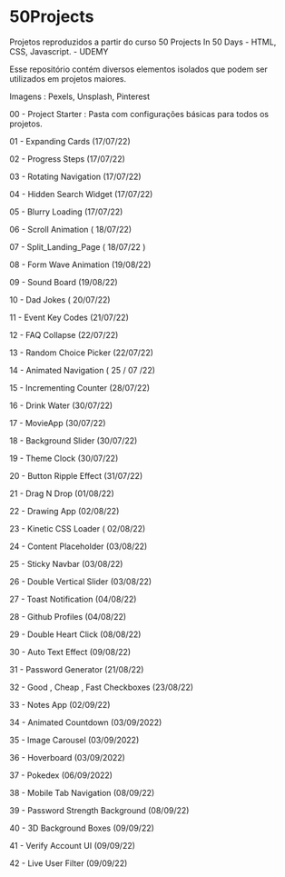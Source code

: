 # 50Projects

Projetos reproduzidos a partir do curso 50 Projects In 50 Days - HTML, CSS, Javascript. - UDEMY

Esse repositório contém diversos elementos isolados que podem ser utilizados em projetos maiores.

Imagens : Pexels, Unsplash, Pinterest

00 - Project Starter : Pasta com configurações básicas para todos os projetos.

01 - Expanding Cards (17/07/22)

02 - Progress Steps (17/07/22)

03 - Rotating Navigation (17/07/22)

04 - Hidden Search Widget (17/07/22)

05 - Blurry Loading (17/07/22)

06 - Scroll Animation ( 18/07/22)

07 - Split_Landing_Page ( 18/07/22 )

08 - Form Wave Animation (19/08/22)

09 - Sound Board (19/08/22)

10 - Dad Jokes ( 20/07/22)

11 - Event Key Codes (21/07/22)

12 - FAQ Collapse (22/07/22)

13 - Random Choice Picker (22/07/22)

14 - Animated Navigation ( 25 / 07 /22)

15 - Incrementing Counter (28/07/22)

16 - Drink Water (30/07/22)

17 - MovieApp (30/07/22)

18 - Background Slider (30/07/22)

19 - Theme Clock (30/07/22)

20 - Button Ripple Effect (31/07/22)

21 - Drag N Drop (01/08/22)

22 - Drawing App (02/08/22)

23 - Kinetic CSS Loader ( 02/08/22)

24 - Content Placeholder (03/08/22)

25 - Sticky Navbar (03/08/22)

26 - Double Vertical Slider (03/08/22)

27 - Toast Notification (04/08/22)

28 - Github Profiles (04/08/22)

29 - Double Heart Click (08/08/22)

30 - Auto Text Effect (09/08/22)

31 - Password Generator (21/08/22)

32 - Good , Cheap , Fast Checkboxes (23/08/22)

33 - Notes App (02/09/22)

34 - Animated Countdown (03/09/2022)

35 - Image Carousel (03/09/2022)

36 - Hoverboard (03/09/2022)

37 - Pokedex (06/09/2022)

38 - Mobile Tab Navigation (08/09/22)

39 - Password Strength Background (08/09/22)

40 - 3D Background Boxes (09/09/22)

41 - Verify Account UI (09/09/22)

42 - Live User Filter (09/09/22)
